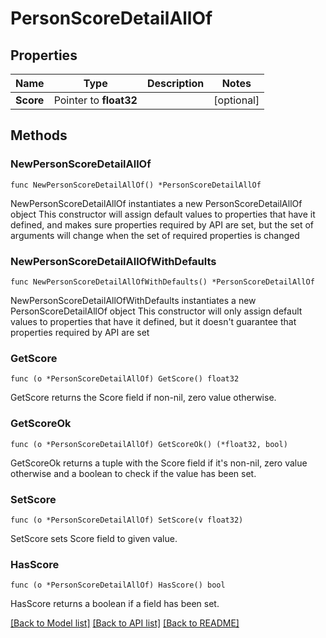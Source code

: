 # PersonScoreDetailAllOf

## Properties

Name | Type | Description | Notes
------------ | ------------- | ------------- | -------------
**Score** | Pointer to **float32** |  | [optional] 

## Methods

### NewPersonScoreDetailAllOf

`func NewPersonScoreDetailAllOf() *PersonScoreDetailAllOf`

NewPersonScoreDetailAllOf instantiates a new PersonScoreDetailAllOf object
This constructor will assign default values to properties that have it defined,
and makes sure properties required by API are set, but the set of arguments
will change when the set of required properties is changed

### NewPersonScoreDetailAllOfWithDefaults

`func NewPersonScoreDetailAllOfWithDefaults() *PersonScoreDetailAllOf`

NewPersonScoreDetailAllOfWithDefaults instantiates a new PersonScoreDetailAllOf object
This constructor will only assign default values to properties that have it defined,
but it doesn't guarantee that properties required by API are set

### GetScore

`func (o *PersonScoreDetailAllOf) GetScore() float32`

GetScore returns the Score field if non-nil, zero value otherwise.

### GetScoreOk

`func (o *PersonScoreDetailAllOf) GetScoreOk() (*float32, bool)`

GetScoreOk returns a tuple with the Score field if it's non-nil, zero value otherwise
and a boolean to check if the value has been set.

### SetScore

`func (o *PersonScoreDetailAllOf) SetScore(v float32)`

SetScore sets Score field to given value.

### HasScore

`func (o *PersonScoreDetailAllOf) HasScore() bool`

HasScore returns a boolean if a field has been set.


[[Back to Model list]](../README.md#documentation-for-models) [[Back to API list]](../README.md#documentation-for-api-endpoints) [[Back to README]](../README.md)


